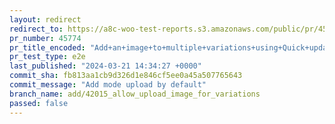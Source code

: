 ```yaml
---
layout: redirect
redirect_to: https://a8c-woo-test-reports.s3.amazonaws.com/public/pr/45774/e2e/index.html
pr_number: 45774
pr_title_encoded: "Add+an+image+to+multiple+variations+using+Quick+updates"
pr_test_type: e2e
last_published: "2024-03-21 14:34:27 +0000"
commit_sha: fb813aa1cb9d326d1e846cf5ee0a45a507765643
commit_message: "Add mode upload by default"
branch_name: add/42015_allow_upload_image_for_variations
passed: false
---
```

